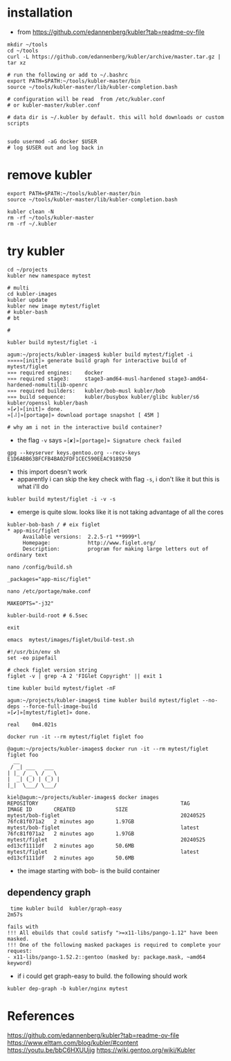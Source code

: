 # installation
- from https://github.com/edannenberg/kubler?tab=readme-ov-file
```
mkdir ~/tools
cd ~/tools
curl -L https://github.com/edannenberg/kubler/archive/master.tar.gz | tar xz

# run the following or add to ~/.bashrc
export PATH=$PATH:~/tools/kubler-master/bin
source ~/tools/kubler-master/lib/kubler-completion.bash 

# configuration will be read  from /etc/kubler.conf
# or kubler-master/kubler.conf 

# data dir is ~/.kubler by default. this will hold downloads or custom scripts


sudo usermod -aG docker $USER
# log $USER out and log back in 
```


# remove kubler

```
export PATH=$PATH:~/tools/kubler-master/bin
source ~/tools/kubler-master/lib/kubler-completion.bash 

kubler clean -N
rm -rf ~/tools/kubler-master
rm -rf ~/.kubler
```


# try kubler

```
cd ~/projects
kubler new namespace mytest

# multi
cd kubler-images
kubler update
kubler new image mytest/figlet
# kubler-bash
# bt

# 

kubler build mytest/figlet -i

```


```
agum:~/projects/kubler-images$ kubler build mytest/figlet -i
»»»»»[init]» generate build graph for interactive build of mytest/figlet
»»» required engines:    docker
»»» required stage3:     stage3-amd64-musl-hardened stage3-amd64-hardened-nomultilib-openrc
»»» required builders:   kubler/bob-musl kubler/bob
»»» build sequence:      kubler/busybox kubler/glibc kubler/s6 kubler/openssl kubler/bash
»[✔]»[init]» done.
»[⠼]»[portage]» download portage snapshot [ 45M ]

# why am i not in the interactive build container?
```

- the flag `-v` says `»[✘]»[portage]» Signature check failed`

```
gpg --keyserver keys.gentoo.org --recv-keys E1D6ABB63BFCFB4BA02FDF1CEC590EEAC9189250

```

- this import doesn't work
- apparently i can skip the key check with flag `-s`, i don't like it
  but this is what i'll do

```
kubler build mytest/figlet -i -v -s

```

- emerge is quite slow. looks like it is not taking advantage of all
  the cores

```
kubler-bob-bash / # eix figlet
* app-misc/figlet
     Available versions:  2.2.5-r1 **9999*l
     Homepage:            http://www.figlet.org/
     Description:         program for making large letters out of ordinary text

```

```
nano /config/build.sh

_packages="app-misc/figlet"

nano /etc/portage/make.conf

MAKEOPTS="-j32"

kubler-build-root # 6.5sec

exit

emacs  mytest/images/figlet/build-test.sh

#!/usr/bin/env sh
set -eo pipefail

# check figlet version string
figlet -v | grep -A 2 'FIGlet Copyright' || exit 1
	
time kubler build mytest/figlet -nF

```

```
agum:~/projects/kubler-images$ time kubler build mytest/figlet --no-deps --force-full-image-build
»[✔]»[mytest/figlet]» done.

real    0m4.021s

```

```
docker run -it --rm mytest/figlet figlet foo

@agum:~/projects/kubler-images$ docker run -it --rm mytest/figlet figlet foo
  __             
 / _| ___   ___  
| |_ / _ \ / _ \ 
|  _| (_) | (_) |
|_|  \___/ \___/ 
                 
kiel@agum:~/projects/kubler-images$ docker images 
REPOSITORY                                              TAG                IMAGE ID       CREATED             SIZE
mytest/bob-figlet                                       20240525           76fc81f071a2   2 minutes ago       1.97GB
mytest/bob-figlet                                       latest             76fc81f071a2   2 minutes ago       1.97GB
mytest/figlet                                           20240525           ed13cf1111df   2 minutes ago       50.6MB
mytest/figlet                                           latest             ed13cf1111df   2 minutes ago       50.6MB
```
- the image starting with bob- is the build container

## dependency graph

```
 time kubler build  kubler/graph-easy 
2m57s

fails with
!!! All ebuilds that could satisfy ">=x11-libs/pango-1.12" have been masked.
!!! One of the following masked packages is required to complete your request:
- x11-libs/pango-1.52.2::gentoo (masked by: package.mask, ~amd64 keyword)

```

- if i could get graph-easy to build. the following should work

```
kubler dep-graph -b kubler/nginx mytest

```


# References


https://github.com/edannenberg/kubler?tab=readme-ov-file
https://www.elttam.com/blog/kubler/#content
https://youtu.be/bbC6HXUUjjg
https://wiki.gentoo.org/wiki/Kubler
